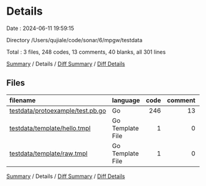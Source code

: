 # Details

Date : 2024-06-11 19:59:15

Directory /Users/qujiale/code/sonar/6/mpgw/testdata

Total : 3 files,  248 codes, 13 comments, 40 blanks, all 301 lines

[Summary](results.md) / Details / [Diff Summary](diff.md) / [Diff Details](diff-details.md)

## Files
| filename | language | code | comment | blank | total |
| :--- | :--- | ---: | ---: | ---: | ---: |
| [testdata/protoexample/test.pb.go](/testdata/protoexample/test.pb.go) | Go | 246 | 13 | 40 | 299 |
| [testdata/template/hello.tmpl](/testdata/template/hello.tmpl) | Go Template File | 1 | 0 | 0 | 1 |
| [testdata/template/raw.tmpl](/testdata/template/raw.tmpl) | Go Template File | 1 | 0 | 0 | 1 |

[Summary](results.md) / Details / [Diff Summary](diff.md) / [Diff Details](diff-details.md)